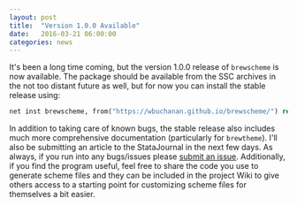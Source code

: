 ```yaml
---
layout: post
title:  "Version 1.0.0 Available"
date:   2016-03-21 06:00:00
categories: news
---
```


It's been a long time coming, but the version 1.0.0 release of `brewscheme` is now available.  The package should be available from the SSC archives in the not too distant future as well, but for now you can install the stable release using:

```Stata
net inst brewscheme, from("https://wbuchanan.github.io/brewscheme/") replace
```

In addition to taking care of known bugs, the stable release also includes much more comprehensive documentation (particularly for `brewtheme`).  I'll also be submitting an article to the StataJournal in the next few days.  As always, if you run into any bugs/issues please [submit an issue](https://github.com/wbuchanan/brewscheme/issues).  Additionally, if you find the program useful, feel free to share the code you use to generate scheme files and they can be included in the project Wiki to give others access to a starting point for customizing scheme files for themselves a bit easier.

